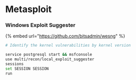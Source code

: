 # Metasploit

### Windows Exploit Suggester

{% embed url="https://github.com/bitsadmin/wesng" %}

```bash
# Identify the kernel vulnerabilities by kernel version

service postgresql start && msfconsole
use multi/recon/local_exploit_suggester
sessions
set SESSION SESSION
run
```
